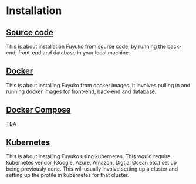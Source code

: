 # Installation

## [Source code](source-code.md)

This is about installation Fuyuko from source code, by running the back-end, front-end and database in your local machine.

## [Docker](docker.md)

This is about installing Fuyuko from docker images. It involves pulling in and running docker images for front-end, back-end and database.

## [Docker Compose](docker-compose.md)

TBA

## [Kubernetes](kubernetes.md)

This is about installing Fuyuko using kubernetes. This would require kubernetes vendor \(Google, Azure, Amazon, Digtial Ocean etc.\) set up being previously done. This will usually involve setting up a cluster and setting up the profile in kubernetes for that cluster.

